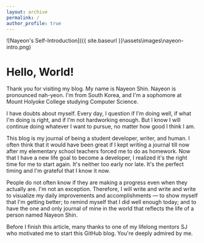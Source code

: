 ```yaml
---
layout: archive
permalink: /
author_profile: true
---
```


![Nayeon's Self-Introduction]({{ site.baseurl }}\assets\images\nayeon-intro.png)

# Hello, World!

Thank you for visiting my blog. My name is Nayeon Shin. Nayeon is pronounced nah-yeon. I'm from South Korea, and I'm a sophomore at Mount Holyoke College studying Computer Science.

I have doubts about myself. Every day, I question if I'm doing well, if what I'm doing is right, and if I'm not hardworking enough. But I know I will continue doing whatever I want to pursue, no matter how good I think I am.

This blog is my journal of being a student developer, writer, and human. I often think that it would have been great if I kept writing a journal till now after my elementary school teachers forced me to do as homework. Now that I have a new life goal to become a developer, I realized it's the right time for me to start again. It's neither too early nor late. It's the perfect timing and I'm grateful that I know it now.

People do not often know if they are making a progress even when they actually are. I'm not an exception. Therefore, I will write and write and write to visualize my daily improvements and accomplishments — to show myself that I'm getting better; to remind myself that I did well enough today; and to have the one and only journal of mine in the world that reflects the life of a person named Nayeon Shin.

Before I finish this article, many thanks to one of my lifelong mentors SJ who motivated me to start this GitHub blog. You're deeply admired by me.